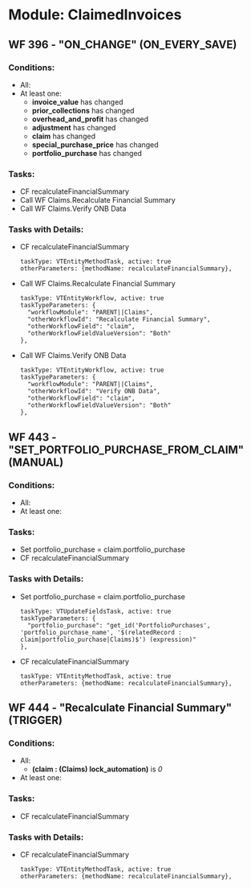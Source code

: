 # Module: ClaimedInvoices
<a id="user-content-wf-396" href="#wf-396"></a>
## WF 396 - "ON_CHANGE" (ON_EVERY_SAVE)
### Conditions:
- All:
- At least one:
  - **invoice_value** has changed 
  - **prior_collections** has changed 
  - **overhead_and_profit** has changed 
  - **adjustment** has changed 
  - **claim** has changed 
  - **special_purchase_price** has changed 
  - **portfolio_purchase** has changed 
### Tasks:
- CF recalculateFinancialSummary
- Call WF Claims.Recalculate Financial Summary
- Call WF Claims.Verify ONB Data
### Tasks with Details:
- CF recalculateFinancialSummary
    ``` 
    taskType: VTEntityMethodTask, active: true 
    otherParameters: {methodName: recalculateFinancialSummary}, 
    ``` 

- Call WF Claims.Recalculate Financial Summary
    ``` 
    taskType: VTEntityWorkflow, active: true 
    taskTypeParameters: {
      "workflowModule": "PARENT||Claims",
      "otherWorkflowId": "Recalculate Financial Summary",
      "otherWorkflowField": "claim",
      "otherWorkflowFieldValueVersion": "Both"
    }, 
    ``` 

- Call WF Claims.Verify ONB Data
    ``` 
    taskType: VTEntityWorkflow, active: true 
    taskTypeParameters: {
      "workflowModule": "PARENT||Claims",
      "otherWorkflowId": "Verify ONB Data",
      "otherWorkflowField": "claim",
      "otherWorkflowFieldValueVersion": "Both"
    }, 
    ``` 

<a id="user-content-wf-443" href="#wf-443"></a>
## WF 443 - "SET_PORTFOLIO_PURCHASE_FROM_CLAIM" (MANUAL)
### Conditions:
- All:
- At least one:
### Tasks:
- Set portfolio_purchase = claim.portfolio_purchase
- CF recalculateFinancialSummary
### Tasks with Details:
- Set portfolio_purchase = claim.portfolio_purchase
    ``` 
    taskType: VTUpdateFieldsTask, active: true 
    taskTypeParameters: {
      "portfolio_purchase": "get_id('PortfolioPurchases', 'portfolio_purchase_name', '$(relatedRecord : claim|portfolio_purchase|Claims)$') (expression)"
    }, 
    ``` 

- CF recalculateFinancialSummary
    ``` 
    taskType: VTEntityMethodTask, active: true 
    otherParameters: {methodName: recalculateFinancialSummary}, 
    ``` 

<a id="user-content-wf-444" href="#wf-444"></a>
## WF 444 - "Recalculate Financial Summary" (TRIGGER)
### Conditions:
- All:
  - **(claim : (Claims) lock_automation)** is _0_ 
- At least one:
### Tasks:
- CF recalculateFinancialSummary
### Tasks with Details:
- CF recalculateFinancialSummary
    ``` 
    taskType: VTEntityMethodTask, active: true 
    otherParameters: {methodName: recalculateFinancialSummary}, 
    ``` 


